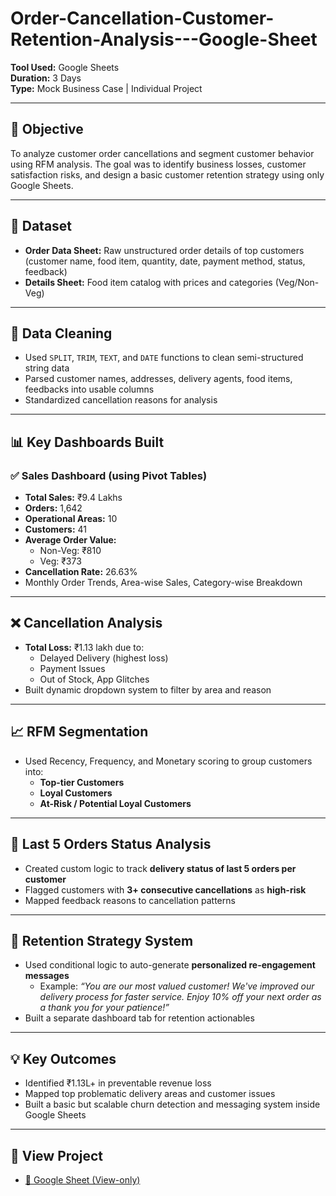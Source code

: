 # Order-Cancellation-Customer-Retention-Analysis---Google-Sheet
**Tool Used:** Google Sheets  
**Duration:** 3 Days  
**Type:** Mock Business Case | Individual Project

---

## 🎯 Objective

To analyze customer order cancellations and segment customer behavior using RFM analysis. The goal was to identify business losses, customer satisfaction risks, and design a basic customer retention strategy using only Google Sheets.

---

## 📁 Dataset

- **Order Data Sheet:** Raw unstructured order details of top customers (customer name, food item, quantity, date, payment method, status, feedback)
- **Details Sheet:** Food item catalog with prices and categories (Veg/Non-Veg)

---

## 🧼 Data Cleaning

- Used `SPLIT`, `TRIM`, `TEXT`, and `DATE` functions to clean semi-structured string data
- Parsed customer names, addresses, delivery agents, food items, feedbacks into usable columns
- Standardized cancellation reasons for analysis

---

## 📊 Key Dashboards Built

### ✅ Sales Dashboard (using Pivot Tables)

- **Total Sales:** ₹9.4 Lakhs  
- **Orders:** 1,642  
- **Operational Areas:** 10  
- **Customers:** 41  
- **Average Order Value:**  
  - Non-Veg: ₹810  
  - Veg: ₹373  
- **Cancellation Rate:** 26.63%
- Monthly Order Trends, Area-wise Sales, Category-wise Breakdown

---

## ❌ Cancellation Analysis

- **Total Loss:** ₹1.13 lakh due to:
  - Delayed Delivery (highest loss)
  - Payment Issues
  - Out of Stock, App Glitches
- Built dynamic dropdown system to filter by area and reason

---

## 📈 RFM Segmentation

- Used Recency, Frequency, and Monetary scoring to group customers into:
  - **Top-tier Customers**
  - **Loyal Customers**
  - **At-Risk / Potential Loyal Customers**

---

## 🔄 Last 5 Orders Status Analysis

- Created custom logic to track **delivery status of last 5 orders per customer**
- Flagged customers with **3+ consecutive cancellations** as **high-risk**
- Mapped feedback reasons to cancellation patterns

---

## 💬 Retention Strategy System

- Used conditional logic to auto-generate **personalized re-engagement messages**
  - Example: *“You are our most valued customer! We've improved our delivery process for faster service. Enjoy 10% off your next order as a thank you for your patience!”*
- Built a separate dashboard tab for retention actionables

---

## 💡 Key Outcomes

- Identified ₹1.13L+ in preventable revenue loss
- Mapped top problematic delivery areas and customer issues
- Built a basic but scalable churn detection and messaging system inside Google Sheets

---

## 📌 View Project

- [🔗 Google Sheet (View-only)](https://docs.google.com/spreadsheets/d/1-S_l6GLugReABz6K-RDzzj5lNrK7sIqg18QoMELDnc4/edit?usp=sharing)
